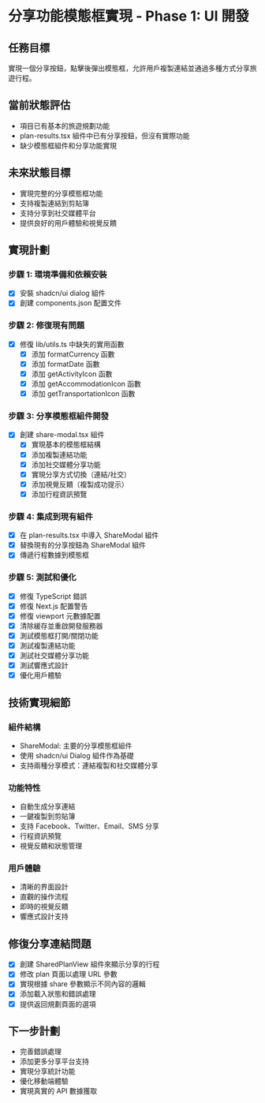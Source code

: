 # 分享功能模態框實現 - Phase 1: UI 開發

## 任務目標
實現一個分享按鈕，點擊後彈出模態框，允許用戶複製連結並通過多種方式分享旅遊行程。

## 當前狀態評估
- 項目已有基本的旅遊規劃功能
- plan-results.tsx 組件中已有分享按鈕，但沒有實際功能
- 缺少模態框組件和分享功能實現

## 未來狀態目標
- 實現完整的分享模態框功能
- 支持複製連結到剪貼簿
- 支持分享到社交媒體平台
- 提供良好的用戶體驗和視覺反饋

## 實現計劃

### 步驟 1: 環境準備和依賴安裝
- [x] 安裝 shadcn/ui dialog 組件
- [x] 創建 components.json 配置文件

### 步驟 2: 修復現有問題
- [x] 修復 lib/utils.ts 中缺失的實用函數
  - [x] 添加 formatCurrency 函數
  - [x] 添加 formatDate 函數
  - [x] 添加 getActivityIcon 函數
  - [x] 添加 getAccommodationIcon 函數
  - [x] 添加 getTransportationIcon 函數

### 步驟 3: 分享模態框組件開發
- [x] 創建 share-modal.tsx 組件
  - [x] 實現基本的模態框結構
  - [x] 添加複製連結功能
  - [x] 添加社交媒體分享功能
  - [x] 實現分享方式切換（連結/社交）
  - [x] 添加視覺反饋（複製成功提示）
  - [x] 添加行程資訊預覽

### 步驟 4: 集成到現有組件
- [x] 在 plan-results.tsx 中導入 ShareModal 組件
- [x] 替換現有的分享按鈕為 ShareModal 組件
- [x] 傳遞行程數據到模態框

### 步驟 5: 測試和優化
- [x] 修復 TypeScript 錯誤
- [x] 修復 Next.js 配置警告
- [x] 修復 viewport 元數據配置
- [x] 清除緩存並重啟開發服務器
- [x] 測試模態框打開/關閉功能
- [x] 測試複製連結功能
- [x] 測試社交媒體分享功能
- [x] 測試響應式設計
- [x] 優化用戶體驗

## 技術實現細節

### 組件結構
- ShareModal: 主要的分享模態框組件
- 使用 shadcn/ui Dialog 組件作為基礎
- 支持兩種分享模式：連結複製和社交媒體分享

### 功能特性
- 自動生成分享連結
- 一鍵複製到剪貼簿
- 支持 Facebook、Twitter、Email、SMS 分享
- 行程資訊預覽
- 視覺反饋和狀態管理

### 用戶體驗
- 清晰的界面設計
- 直觀的操作流程
- 即時的視覺反饋
- 響應式設計支持

## 修復分享連結問題
- [x] 創建 SharedPlanView 組件來顯示分享的行程
- [x] 修改 plan 頁面以處理 URL 參數
- [x] 實現根據 share 參數顯示不同內容的邏輯
- [x] 添加載入狀態和錯誤處理
- [x] 提供返回規劃頁面的選項

## 下一步計劃
- 完善錯誤處理
- 添加更多分享平台支持
- 實現分享統計功能
- 優化移動端體驗
- 實現真實的 API 數據獲取 